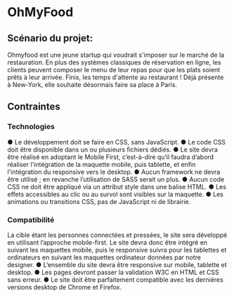 # OhMyFood

## Scénario du projet:

Ohmyfood est une jeune startup qui voudrait s'imposer sur le marché de la restauration.
En plus des systèmes classiques de réservation en ligne, les clients peuvent composer le menu de leur repas pour que les plats soient prêts à leur arrivée.
Finis, les temps d'attente au restaurant ! 
Déjà présente à New-York, elle souhaite désormais faire sa place à Paris.

## Contraintes
### Technologies
● Le développement doit se faire en CSS, sans JavaScript.
● Le code CSS doit être disponible dans un ou plusieurs fichiers dédiés.
● Le site devra être réalisé en adoptant le Mobile First, c’est-à-dire qu’il faudra d’abord
réaliser l'intégration de la maquette mobile, puis tablette, et enfin l'intégration du
responsive vers le desktop.
● Aucun framework ne devra être utilisé ; en revanche l’utilisation de SASS serait un
plus.
● Aucun code CSS ne doit être appliqué via un attribut style dans une balise HTML.
● Les effets accessibles au clic ou au survol sont visibles sur la maquette. 
● Les animations ou transitions CSS, pas de JavaScript ni de librairie.

### Compatibilité
La cible étant les personnes connectées et pressées, le site sera développé en utilisant
l’approche mobile-first.
Le site devra donc être intégré en suivant les maquettes mobile, puis le responsive suivra
pour les tablettes et ordinateurs en suivant les maquettes ordinateur données par notre
designer.
● L’ensemble du site devra être responsive sur mobile, tablette et desktop.
● Les pages devront passer la validation W3C en HTML et CSS sans erreur.
● Le site doit être parfaitement compatible avec les dernières versions desktop de
Chrome et Firefox.

